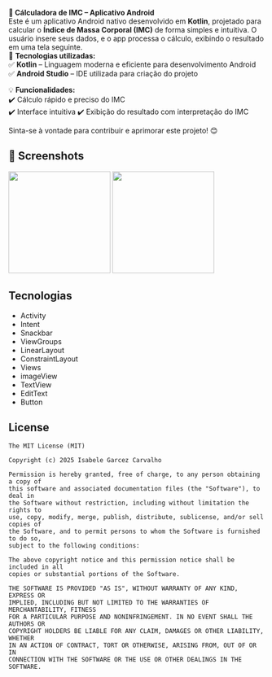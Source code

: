 **📱 Cálculadora de IMC – Aplicativo Android**  
Este é um aplicativo Android nativo desenvolvido em **Kotlin**, projetado para calcular o **Índice de Massa Corporal (IMC)** de forma simples e intuitiva. O usuário insere seus dados, e o app processa o cálculo, exibindo o resultado em uma tela seguinte.  
🚀 **Tecnologias utilizadas:**  
✅ **Kotlin** – Linguagem moderna e eficiente para desenvolvimento Android  
✅ **Android Studio** – IDE utilizada para criação do projeto  

💡 **Funcionalidades:**  
✔️ Cálculo rápido e preciso do IMC  
✔️ Interface intuitiva
✔️ Exibição do resultado com interpretação do IMC  


Sinta-se à vontade para contribuir e aprimorar este projeto! 😊  


## :camera_flash: Screenshots
<!-- You can add more screenshots here if you like -->
<img src="https://github.com/user-attachments/assets/3dab43ee-c1ee-4a91-9df1-70f5b38ffb92" width=200/> <img src="https://github.com/user-attachments/assets/9cb71d4c-dda8-414d-aa80-5510772c88ac" width=200/>

## Tecnologias
- Activity
- Intent
- Snackbar
- ViewGroups
 - LinearLayout
 - ConstraintLayout
- Views
 - imageView
 - TextView
 - EditText
 - Button

## License
```
The MIT License (MIT)

Copyright (c) 2025 Isabele Garcez Carvalho

Permission is hereby granted, free of charge, to any person obtaining a copy of
this software and associated documentation files (the "Software"), to deal in
the Software without restriction, including without limitation the rights to
use, copy, modify, merge, publish, distribute, sublicense, and/or sell copies of
the Software, and to permit persons to whom the Software is furnished to do so,
subject to the following conditions:

The above copyright notice and this permission notice shall be included in all
copies or substantial portions of the Software.

THE SOFTWARE IS PROVIDED "AS IS", WITHOUT WARRANTY OF ANY KIND, EXPRESS OR
IMPLIED, INCLUDING BUT NOT LIMITED TO THE WARRANTIES OF MERCHANTABILITY, FITNESS
FOR A PARTICULAR PURPOSE AND NONINFRINGEMENT. IN NO EVENT SHALL THE AUTHORS OR
COPYRIGHT HOLDERS BE LIABLE FOR ANY CLAIM, DAMAGES OR OTHER LIABILITY, WHETHER
IN AN ACTION OF CONTRACT, TORT OR OTHERWISE, ARISING FROM, OUT OF OR IN
CONNECTION WITH THE SOFTWARE OR THE USE OR OTHER DEALINGS IN THE SOFTWARE.
```
